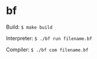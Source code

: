 # bf
Build: `$ make build`

Interpreter: `$ ./bf run filename.bf`

Compiler: `$ ./bf com filename.bf`
